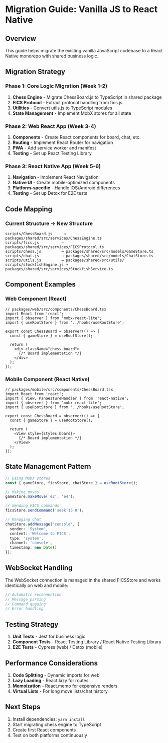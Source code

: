 # Migration Guide: Vanilla JS to React Native

## Overview
This guide helps migrate the existing vanilla JavaScript codebase to a React Native monorepo with shared business logic.

## Migration Strategy

### Phase 1: Core Logic Migration (Week 1-2)
1. **Chess Engine** - Migrate ChessBoard.js to TypeScript in shared package
2. **FICS Protocol** - Extract protocol handling from fics.js
3. **Utilities** - Convert utils.js to TypeScript modules
4. **State Management** - Implement MobX stores for all state

### Phase 2: Web React App (Week 3-4)
1. **Components** - Create React components for board, chat, etc.
2. **Routing** - Implement React Router for navigation
3. **PWA** - Add service worker and manifest
4. **Testing** - Set up React Testing Library

### Phase 3: React Native App (Week 5-6)
1. **Navigation** - Implement React Navigation
2. **Native UI** - Create mobile-optimized components
3. **Platform-specific** - Handle iOS/Android differences
4. **Testing** - Set up Detox for E2E tests

## Code Mapping

### Current Structure → New Structure

```
scripts/ChessBoard.js     → packages/shared/src/services/ChessEngine.ts
scripts/fics.js          → packages/shared/src/services/FICSProtocol.ts
scripts/chess.js         → packages/shared/src/models/GameStore.ts
scripts/chat.js          → packages/shared/src/models/ChatStore.ts
scripts/utils.js         → packages/shared/src/utils/
scripts/stockfishEngine.js → packages/shared/src/services/StockfishService.ts
```

## Component Examples

### Web Component (React)
```tsx
// packages/web/src/components/ChessBoard.tsx
import React from 'react';
import { observer } from 'mobx-react-lite';
import { useRootStore } from '../hooks/useRootStore';

export const ChessBoard = observer(() => {
  const { gameStore } = useRootStore();
  
  return (
    <div className="chess-board">
      {/* Board implementation */}
    </div>
  );
});
```

### Mobile Component (React Native)
```tsx
// packages/mobile/src/components/ChessBoard.tsx
import React from 'react';
import { View, PanGestureHandler } from 'react-native';
import { observer } from 'mobx-react-lite';
import { useRootStore } from '../hooks/useRootStore';

export const ChessBoard = observer(() => {
  const { gameStore } = useRootStore();
  
  return (
    <View style={styles.board}>
      {/* Board implementation */}
    </View>
  );
});
```

## State Management Pattern

```typescript
// Using MobX stores
const { gameStore, ficsStore, chatStore } = useRootStore();

// Making moves
gameStore.makeMove('e2', 'e4');

// Sending FICS commands
ficsStore.sendCommand('seek 15 0');

// Managing chat
chatStore.addMessage('console', {
  sender: 'System',
  content: 'Welcome to FICS',
  type: 'system',
  channel: 'console',
  timestamp: new Date()
});
```

## WebSocket Handling

The WebSocket connection is managed in the shared FICSStore and works identically on web and mobile:

```typescript
// Automatic reconnection
// Message parsing
// Command queuing
// Error handling
```

## Testing Strategy

1. **Unit Tests** - Jest for business logic
2. **Component Tests** - React Testing Library / React Native Testing Library
3. **E2E Tests** - Cypress (web) / Detox (mobile)

## Performance Considerations

1. **Code Splitting** - Dynamic imports for web
2. **Lazy Loading** - React.lazy for routes
3. **Memoization** - React.memo for expensive renders
4. **Virtual Lists** - For long move lists/chat history

## Next Steps

1. Install dependencies: `yarn install`
2. Start migrating chess engine to TypeScript
3. Create first React components
4. Test on both platforms continuously